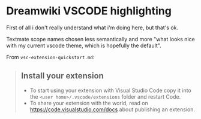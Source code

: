 # Dreamwiki VSCODE highlighting

First of all i don't really understand what i'm doing here, but that's ok.

Textmate scope names chosen less semantically and more "what looks nice with my current vscode theme, which is hopefully the default".

From `vsc-extension-quickstart.md`:

> ## Install your extension
>
> * To start using your extension with Visual Studio Code copy it into the `<user home>/.vscode/extensions` folder and restart Code.
> * To share your extension with the world, read on https://code.visualstudio.com/docs about publishing an extension.
